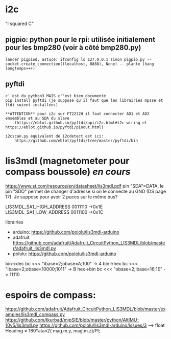 # i2c 
"I squared C"


## pigpio: python pour le rpi: utilisée initialement pour les bmp280 (voir à côté bmp280.py)
	lancer pigpiod, astuce: ifconfig lo 127.0.0.1 sinon pigpio.py -- socket.create_connection((localhost, 8888), None) -- plante (hang longtemps+++)
	
## pyftdi
	c''est du python3 MAIS c''est bien documenté
	pip install pyftdi (je suppose qu'il faut que les librairies mpsse et ftdi soient installées)
	
	**ATTENTION** pour i2c sur FT2232H il faut connecter AD1 et AD2 ensembles et au SDA du slave 
		(https://eblot.github.io/pyftdi/api/i2c.html#i2c-wiring et https://eblot.github.io/pyftdi/pinout.html)	
	
	i2cscan.py équivalent de i2cdetect est ici:
		https://github.com/eblot/pyftdi/tree/master/pyftdi/bin





	
# lis3mdl (magnetometer pour compass boussole) ***en cours***
https://www.st.com/resource/en/datasheet/lis3mdl.pdf 
pin "SDA"=DATA, le pin "SDO" permet de changer d'adresse si on le connecte au GND (DS page 17). Je suppose pour avoir 2 puces sur
	le même bus?

LIS3MDL_SA1_HIGH_ADDRESS   0011110 ->0x1E
LIS3MDL_SA1_LOW_ADDRESS    0011100 ->0x1C




librairies
* arduino:
https://github.com/pololu/lis3mdl-arduino
* adafruit:
https://github.com/adafruit/Adafruit_CircuitPython_LIS3MDL/blob/master/adafruit_lis3mdl.py
* polulu:
https://github.com/pololu/lis3mdl-arduino


bin->dec 		bc <<< "ibase=2;obase=A;100"		-> 4
bin->hex		bc <<< "ibase=2;obase=10000;1011"	-> B
hex->bin		bc <<< "obase=2;ibase=16;1E" -> 11110


# espoirs de compass:
https://github.com/adafruit/Adafruit_CircuitPython_LIS3MDL/blob/master/examples/lis3mdl_compass.py
https://github.com/tkurbad/mipSIE/blob/master/python/AltIMU-10v5/lis3mdl.py
https://github.com/pololu/lis3mdl-arduino/issues/3 --> float Heading = 180*atan2( mag.m.y, mag.m.z)/PI;
